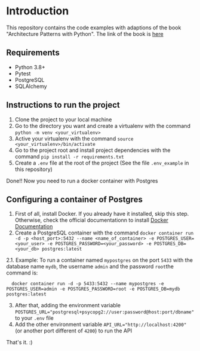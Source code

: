
# Introduction
This repository contains the code examples with adaptions of the book "Architecture Patterns with Python".
The link of the book is [here](https://www.cosmicpython.com/)

## Requirements
- Python 3.8+
- Pytest
- PostgreSQL
- SQLAlchemy

## Instructions to run the project
1. Clone the project to your local machine
2. Go to the directory you want and create a virtualenv with the command `python -m venv <your_virtualenv>`
3. Active your virtualenv with the command `source <your_virtualenv>/bin/activate`
4. Go to the project root and install project dependencies with the command `pip install -r requirements.txt`
5. Create a `.env` file at the root of the project (See the file `.env_example` in this repository)

Done!! Now you need to run a docker container with Postgres

## Configuring a container of Postgres
1. First of all, install Docker. If you already have it installed, skip this step. Otherwise, check the official documentationn to install
[Docker Documentation](https://docs.docker.com/get-docker/)
2. Create a PostgreSQL container with the command
`docker container run -d -p <host_port>:5432 --name <name_of_container> -e POSTGRES_USER=<your_user> -e POSTGRES_PASSWORD=<your_password> -e POSTGRES_DB=<your_db> postgres:latest`

2.1. Example:
    To run a container named `mypostgres` on the port `5433` with the database name `mydb`, the username `admin` and the password `root`the command is:
      
      docker container run -d -p 5433:5432 --name mypostgres -e POSTGRES_USER=admin -e POSTGRES_PASSWORD=root -e POSTGRES_DB=mydb postgres:latest
      
3. After that, adding the environment variable `POSTGRES_URL="postgresql+psycopg2://user:password@host:port/dbname"` to your `.env` file
4. Add the other environment variable `API_URL="http://localhost:4200"` (or another port different of `4200`) to run the API

That's it. :)
